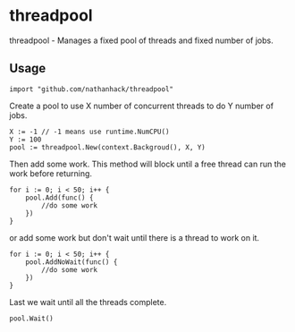 # threadpool

threadpool - Manages a fixed pool of threads and fixed number of jobs.

## Usage

```
import "github.com/nathanhack/threadpool"
```

Create a pool to use X number of concurrent threads to do Y number of jobs.

```
X := -1 // -1 means use runtime.NumCPU() 
Y := 100 
pool := threadpool.New(context.Backgroud(), X, Y)
```

Then add some work. This method will block until a free thread can run the work before returning.

```
for i := 0; i < 50; i++ {
    pool.Add(func() {
        //do some work
    })
}
```

or add some work but don't wait until there is a thread to work on it.

```
for i := 0; i < 50; i++ {
    pool.AddNoWait(func() {
        //do some work
    })
}
```

Last we wait until all the threads complete.

```
pool.Wait()
```
